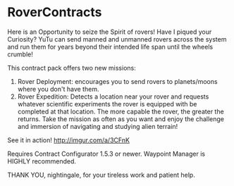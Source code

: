 # RoverContracts

Here is an Opportunity to seize the Spirit of rovers! Have I piqued your 
Curiosity? YuTu can send manned and unmanned rovers across the system and 
run them for years beyond their intended life span until the wheels crumble!

This contract pack offers two new missions: 
1. Rover Deployment: encourages you to send rovers to planets/moons where 
   you don't have them. 
2. Rover Expedition: Detects a location near your rover and requests whatever 
   scientific experiments the rover is equipped with be completed at that 
   location. The more capable the rover, the greater the returns. Take the 
   mission as often as you want and enjoy the challenge and immersion of 
   navigating and studying alien terrain!

See it in action! http://imgur.com/a/3CFnK

Requires Contract Configurator 1.5.3 or newer. 
Waypoint Manager is HIGHLY recommended.

THANK YOU, nightingale, for your tireless work and patient help.
